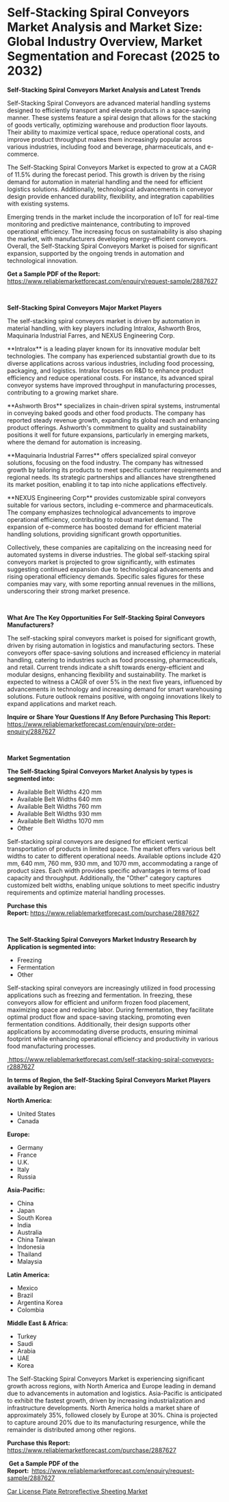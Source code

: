<p><h1>Self-Stacking Spiral Conveyors Market Analysis and Market Size: Global Industry Overview, Market Segmentation and Forecast (2025 to 2032)</h1></p><p><strong>Self-Stacking Spiral Conveyors Market Analysis and Latest Trends</strong></p>
<p><p>Self-Stacking Spiral Conveyors are advanced material handling systems designed to efficiently transport and elevate products in a space-saving manner. These systems feature a spiral design that allows for the stacking of goods vertically, optimizing warehouse and production floor layouts. Their ability to maximize vertical space, reduce operational costs, and improve product throughput makes them increasingly popular across various industries, including food and beverage, pharmaceuticals, and e-commerce.</p><p>The Self-Stacking Spiral Conveyors Market is expected to grow at a CAGR of 11.5% during the forecast period. This growth is driven by the rising demand for automation in material handling and the need for efficient logistics solutions. Additionally, technological advancements in conveyor design provide enhanced durability, flexibility, and integration capabilities with existing systems. </p><p>Emerging trends in the market include the incorporation of IoT for real-time monitoring and predictive maintenance, contributing to improved operational efficiency. The increasing focus on sustainability is also shaping the market, with manufacturers developing energy-efficient conveyors. Overall, the Self-Stacking Spiral Conveyors Market is poised for significant expansion, supported by the ongoing trends in automation and technological innovation.</p></p>
<p><strong>Get a Sample PDF of the Report:&nbsp;</strong> <a href="https://www.reliablemarketforecast.com/enquiry/request-sample/2887627?utm_campaign=2740&utm_medium=2&utm_source=Github&utm_content=ia&utm_term=14032025&utm_id=self-stacking-spiral-conveyors">https://www.reliablemarketforecast.com/enquiry/request-sample/2887627</a></p>
<p>&nbsp;</p>
<p><strong>Self-Stacking Spiral Conveyors Major Market Players</strong></p>
<p><p>The self-stacking spiral conveyors market is driven by automation in material handling, with key players including Intralox, Ashworth Bros, Maquinaria Industrial Farres, and NEXUS Engineering Corp.</p><p>**Intralox** is a leading player known for its innovative modular belt technologies. The company has experienced substantial growth due to its diverse applications across various industries, including food processing, packaging, and logistics. Intralox focuses on R&D to enhance product efficiency and reduce operational costs. For instance, its advanced spiral conveyor systems have improved throughput in manufacturing processes, contributing to a growing market share.</p><p>**Ashworth Bros** specializes in chain-driven spiral systems, instrumental in conveying baked goods and other food products. The company has reported steady revenue growth, expanding its global reach and enhancing product offerings. Ashworth's commitment to quality and sustainability positions it well for future expansions, particularly in emerging markets, where the demand for automation is increasing.</p><p>**Maquinaria Industrial Farres** offers specialized spiral conveyor solutions, focusing on the food industry. The company has witnessed growth by tailoring its products to meet specific customer requirements and regional needs. Its strategic partnerships and alliances have strengthened its market position, enabling it to tap into niche applications effectively.</p><p>**NEXUS Engineering Corp** provides customizable spiral conveyors suitable for various sectors, including e-commerce and pharmaceuticals. The company emphasizes technological advancements to improve operational efficiency, contributing to robust market demand. The expansion of e-commerce has boosted demand for efficient material handling solutions, providing significant growth opportunities.</p><p>Collectively, these companies are capitalizing on the increasing need for automated systems in diverse industries. The global self-stacking spiral conveyors market is projected to grow significantly, with estimates suggesting continued expansion due to technological advancements and rising operational efficiency demands. Specific sales figures for these companies may vary, with some reporting annual revenues in the millions, underscoring their strong market presence.</p></p>
<p>&nbsp;</p>
<p><strong>What Are The Key Opportunities For Self-Stacking Spiral Conveyors Manufacturers?</strong></p>
<p><p>The self-stacking spiral conveyors market is poised for significant growth, driven by rising automation in logistics and manufacturing sectors. These conveyors offer space-saving solutions and increased efficiency in material handling, catering to industries such as food processing, pharmaceuticals, and retail. Current trends indicate a shift towards energy-efficient and modular designs, enhancing flexibility and sustainability. The market is expected to witness a CAGR of over 5% in the next five years, influenced by advancements in technology and increasing demand for smart warehousing solutions. Future outlook remains positive, with ongoing innovations likely to expand applications and market reach.</p></p>
<p><strong>Inquire or Share Your Questions If Any Before Purchasing This Report:</strong> <a href="https://www.reliablemarketforecast.com/enquiry/pre-order-enquiry/2887627?utm_campaign=2740&utm_medium=2&utm_source=Github&utm_content=ia&utm_term=14032025&utm_id=self-stacking-spiral-conveyors">https://www.reliablemarketforecast.com/enquiry/pre-order-enquiry/2887627</a></p>
<p>&nbsp;</p>
<p><strong>Market Segmentation</strong></p>
<p><strong>The Self-Stacking Spiral Conveyors Market Analysis by types is segmented into:</strong></p>
<p><ul><li>Available Belt Widths  420 mm</li><li>Available Belt Widths  640 mm</li><li>Available Belt Widths  760 mm</li><li>Available Belt Widths  930 mm</li><li>Available Belt Widths  1070 mm</li><li>Other</li></ul></p>
<p><p>Self-stacking spiral conveyors are designed for efficient vertical transportation of products in limited space. The market offers various belt widths to cater to different operational needs. Available options include 420 mm, 640 mm, 760 mm, 930 mm, and 1070 mm, accommodating a range of product sizes. Each width provides specific advantages in terms of load capacity and throughput. Additionally, the "Other" category captures customized belt widths, enabling unique solutions to meet specific industry requirements and optimize material handling processes.</p></p>
<p><strong>Purchase this Report:&nbsp;</strong><a href="https://www.reliablemarketforecast.com/purchase/2887627?utm_campaign=2740&utm_medium=2&utm_source=Github&utm_content=ia&utm_term=14032025&utm_id=self-stacking-spiral-conveyors">https://www.reliablemarketforecast.com/purchase/2887627</a></p>
<p>&nbsp;</p>
<p><strong>The Self-Stacking Spiral Conveyors Market Industry Research by Application is segmented into:</strong></p>
<p><ul><li>Freezing</li><li>Fermentation</li><li>Other</li></ul></p>
<p><p>Self-stacking spiral conveyors are increasingly utilized in food processing applications such as freezing and fermentation. In freezing, these conveyors allow for efficient and uniform frozen food placement, maximizing space and reducing labor. During fermentation, they facilitate optimal product flow and space-saving stacking, promoting even fermentation conditions. Additionally, their design supports other applications by accommodating diverse products, ensuring minimal footprint while enhancing operational efficiency and productivity in various food manufacturing processes.</p></p>
<p><a href="https://www.reliablemarketforecast.com/self-stacking-spiral-conveyors-r2887627?utm_campaign=2740&utm_medium=2&utm_source=Github&utm_content=ia&utm_term=14032025&utm_id=self-stacking-spiral-conveyors">&nbsp;https://www.reliablemarketforecast.com/self-stacking-spiral-conveyors-r2887627</a></p>
<p><strong>In terms of Region, the Self-Stacking Spiral Conveyors Market Players available by Region are:</strong></p>
<p>
    <p> <strong> North America: </strong>
        <ul>
            <li>United States</li>
            <li>Canada</li>
        </ul>
        </p> 
    <p> <strong> Europe: </strong>
        <ul>
            <li>Germany</li>
            <li>France</li>
            <li>U.K.</li>
            <li>Italy</li>
            <li>Russia</li>
        </ul>
        </p> 
    <p> <strong> Asia-Pacific: </strong>
        <ul>
            <li>China</li>
            <li>Japan</li>
            <li>South Korea</li>
            <li>India</li>
            <li>Australia</li>
            <li>China Taiwan</li>
            <li>Indonesia</li>
            <li>Thailand</li>
            <li>Malaysia</li>
        </ul>
        </p> 
    <p> <strong> Latin America: </strong>
        <ul>
            <li>Mexico</li>
            <li>Brazil</li>
            <li>Argentina Korea</li>
            <li>Colombia</li>
        </ul>
        </p> 
    <p> <strong> Middle East & Africa: </strong>
        <ul>
            <li>Turkey</li>
            <li>Saudi</li>
            <li>Arabia</li>
            <li>UAE</li>
            <li>Korea</li>
        </ul>
    </p>
    </p>
<p><p>The Self-Stacking Spiral Conveyors Market is experiencing significant growth across regions, with North America and Europe leading in demand due to advancements in automation and logistics. Asia-Pacific is anticipated to exhibit the fastest growth, driven by increasing industrialization and infrastructure developments. North America holds a market share of approximately 35%, followed closely by Europe at 30%. China is projected to capture around 20% due to its manufacturing resurgence, while the remainder is distributed among other regions.</p></p>
<p><strong>Purchase this Report: </strong><a href="https://www.reliablemarketforecast.com/purchase/2887627?utm_campaign=2740&utm_medium=2&utm_source=Github&utm_content=ia&utm_term=14032025&utm_id=self-stacking-spiral-conveyors">https://www.reliablemarketforecast.com/purchase/2887627</a></p>
<p>&nbsp;<strong>Get a Sample PDF of the Report:&nbsp;&nbsp;</strong><a href="https://www.reliablemarketforecast.com/enquiry/request-sample/2887627?utm_campaign=2740&utm_medium=2&utm_source=Github&utm_content=ia&utm_term=14032025&utm_id=self-stacking-spiral-conveyors">https://www.reliablemarketforecast.com/enquiry/request-sample/2887627</a></p>
<p><strong></strong></p>
<p><p><a href="https://github.com/vjorelaclliv/Market-Research-Report-List-1/blob/main/car-license-plate-retroreflective-sheeting-market.md?utm_campaign=2740&utm_medium=2&utm_source=Github&utm_content=ia&utm_term=14032025&utm_id=self-stacking-spiral-conveyors">Car License Plate Retroreflective Sheeting Market</a></p></p>